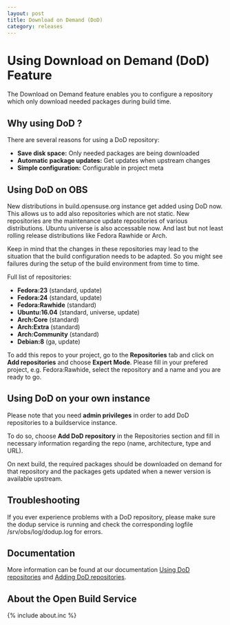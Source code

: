 ```yaml
---
layout: post
title: Download on Demand (DoD)
category: releases
---
```


# Using Download on Demand (DoD) Feature

The Download on Demand feature enables you to configure a repository which only download needed packages during build time.

## Why using DoD ? 

There are several reasons for using a DoD repository:

* **Save disk space:** Only needed packages are being downloaded
* **Automatic package updates:** Get updates when upstream changes
* **Simple configuration:** Configurable in project meta

## Using DoD on OBS

New distributions in build.opensuse.org instance get added using DoD now. This allows us to add also repositories which are not static. New repositories are the maintenance update repositories of various distributions. Ubuntu universe is also accessable now. And last but not least rolling release distributions like Fedora Rawhide or Arch.

Keep in mind that the changes in these repositories may lead to the situation that the build configuration needs to be adapted. So you might see failures during the setup of the build environment from time to time.

Full list of repositories:

* **Fedora:23** (standard, update)
* **Fedora:24** (standard, update)
* **Fedora:Rawhide** (standard)
* **Ubuntu:16.04** (standard, universe, update)
* **Arch:Core** (standard)
* **Arch:Extra** (standard)
* **Arch:Community** (standard)
* **Debian:8** (ga, update)

To add this repos to your project, go to the **Repositories** tab and click on **Add repositories** and choose **Expert Mode**. Please fill in your prefered project, e.g. Fedora:Rawhide, select the repository and a name and you are ready to go.  

## Using DoD on your own instance

Please note that you need **admin privileges** in order to add DoD repositories to a buildservice instance.

To do so, choose **Add DoD repository** in the Repositories section and fill in necessary information regarding 
the repo (name, architecture, type and URL).

On next build, the required packages should be downloaded on demand for that repository and the packages gets updated when a newer
version is available upstream.

## Troubleshooting

If you ever experience problems with a DoD repository, please make sure the dodup service is running and check the corresponding logfile
/srv/obs/log/dodup.log for errors. 

## Documentation

More information can be found at our documentation [Using DoD repositories](http://openbuildservice.org/help/manuals/obs-reference-guide/cha.obs.concepts.html#concept_dod) and [Adding DoD repositories](http://openbuildservice.org/help/manuals/obs-best-practices/cha.obs.best-practices.webuiusage.html#idm140458366672880).

## About the Open Build Service
{% include about.inc %}
